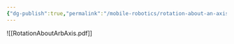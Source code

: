 ```yaml
---
{"dg-publish":true,"permalink":"/mobile-robotics/rotation-about-an-axis/"}
---
```



![[RotationAboutArbAxis.pdf]]
